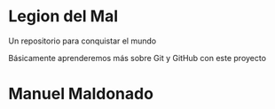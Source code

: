 # Legion del Mal
Un repositorio para conquistar el mundo

Básicamente aprenderemos más sobre Git y GitHub con este proyecto

# Manuel Maldonado